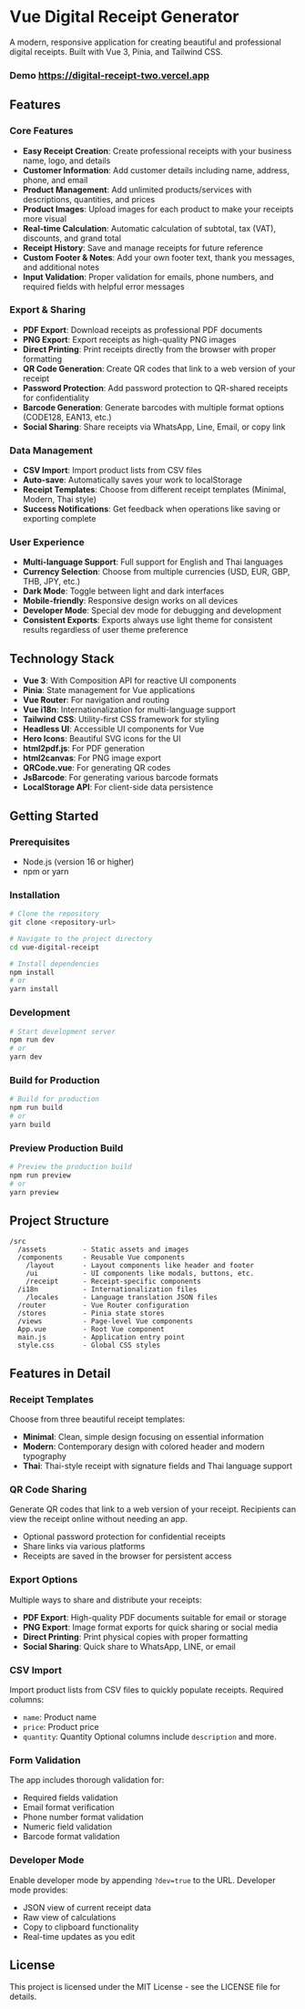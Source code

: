 # Vue Digital Receipt Generator

A modern, responsive application for creating beautiful and professional digital receipts. Built with Vue 3, Pinia, and Tailwind CSS.


### Demo https://digital-receipt-two.vercel.app



## Features

### Core Features
- **Easy Receipt Creation**: Create professional receipts with your business name, logo, and details
- **Customer Information**: Add customer details including name, address, phone, and email
- **Product Management**: Add unlimited products/services with descriptions, quantities, and prices
- **Product Images**: Upload images for each product to make your receipts more visual
- **Real-time Calculation**: Automatic calculation of subtotal, tax (VAT), discounts, and grand total
- **Receipt History**: Save and manage receipts for future reference
- **Custom Footer & Notes**: Add your own footer text, thank you messages, and additional notes
- **Input Validation**: Proper validation for emails, phone numbers, and required fields with helpful error messages

### Export & Sharing
- **PDF Export**: Download receipts as professional PDF documents
- **PNG Export**: Export receipts as high-quality PNG images
- **Direct Printing**: Print receipts directly from the browser with proper formatting
- **QR Code Generation**: Create QR codes that link to a web version of your receipt
- **Password Protection**: Add password protection to QR-shared receipts for confidentiality
- **Barcode Generation**: Generate barcodes with multiple format options (CODE128, EAN13, etc.)
- **Social Sharing**: Share receipts via WhatsApp, Line, Email, or copy link

### Data Management
- **CSV Import**: Import product lists from CSV files
- **Auto-save**: Automatically saves your work to localStorage
- **Receipt Templates**: Choose from different receipt templates (Minimal, Modern, Thai style)
- **Success Notifications**: Get feedback when operations like saving or exporting complete

### User Experience
- **Multi-language Support**: Full support for English and Thai languages
- **Currency Selection**: Choose from multiple currencies (USD, EUR, GBP, THB, JPY, etc.)
- **Dark Mode**: Toggle between light and dark interfaces
- **Mobile-friendly**: Responsive design works on all devices
- **Developer Mode**: Special dev mode for debugging and development
- **Consistent Exports**: Exports always use light theme for consistent results regardless of user theme preference

## Technology Stack

- **Vue 3**: With Composition API for reactive UI components
- **Pinia**: State management for Vue applications
- **Vue Router**: For navigation and routing
- **Vue i18n**: Internationalization for multi-language support
- **Tailwind CSS**: Utility-first CSS framework for styling
- **Headless UI**: Accessible UI components for Vue
- **Hero Icons**: Beautiful SVG icons for the UI
- **html2pdf.js**: For PDF generation
- **html2canvas**: For PNG image export
- **QRCode.vue**: For generating QR codes
- **JsBarcode**: For generating various barcode formats
- **LocalStorage API**: For client-side data persistence

## Getting Started

### Prerequisites

- Node.js (version 16 or higher)
- npm or yarn

### Installation

```bash
# Clone the repository
git clone <repository-url>

# Navigate to the project directory
cd vue-digital-receipt

# Install dependencies
npm install
# or
yarn install
```

### Development

```bash
# Start development server
npm run dev
# or
yarn dev
```

### Build for Production

```bash
# Build for production
npm run build
# or
yarn build
```

### Preview Production Build

```bash
# Preview the production build
npm run preview
# or
yarn preview
```

## Project Structure

```
/src
  /assets         - Static assets and images
  /components     - Reusable Vue components
    /layout       - Layout components like header and footer
    /ui           - UI components like modals, buttons, etc.
    /receipt      - Receipt-specific components
  /i18n           - Internationalization files
    /locales      - Language translation JSON files
  /router         - Vue Router configuration
  /stores         - Pinia state stores
  /views          - Page-level Vue components
  App.vue         - Root Vue component
  main.js         - Application entry point
  style.css       - Global CSS styles
```

## Features in Detail

### Receipt Templates

Choose from three beautiful receipt templates:

- **Minimal**: Clean, simple design focusing on essential information
- **Modern**: Contemporary design with colored header and modern typography
- **Thai**: Thai-style receipt with signature fields and Thai language support

### QR Code Sharing

Generate QR codes that link to a web version of your receipt. Recipients can view the receipt online without needing an app.

- Optional password protection for confidential receipts
- Share links via various platforms
- Receipts are saved in the browser for persistent access

### Export Options

Multiple ways to share and distribute your receipts:

- **PDF Export**: High-quality PDF documents suitable for email or storage
- **PNG Export**: Image format exports for quick sharing or social media
- **Direct Printing**: Print physical copies with proper formatting
- **Social Sharing**: Quick share to WhatsApp, LINE, or email

### CSV Import

Import product lists from CSV files to quickly populate receipts. Required columns:
- `name`: Product name
- `price`: Product price
- `quantity`: Quantity
Optional columns include `description` and more.

### Form Validation 

The app includes thorough validation for:
- Required fields validation
- Email format verification
- Phone number format validation
- Numeric field validation
- Barcode format validation

### Developer Mode

Enable developer mode by appending `?dev=true` to the URL. Developer mode provides:
- JSON view of current receipt data
- Raw view of calculations
- Copy to clipboard functionality
- Real-time updates as you edit

## License

This project is licensed under the MIT License - see the LICENSE file for details.
